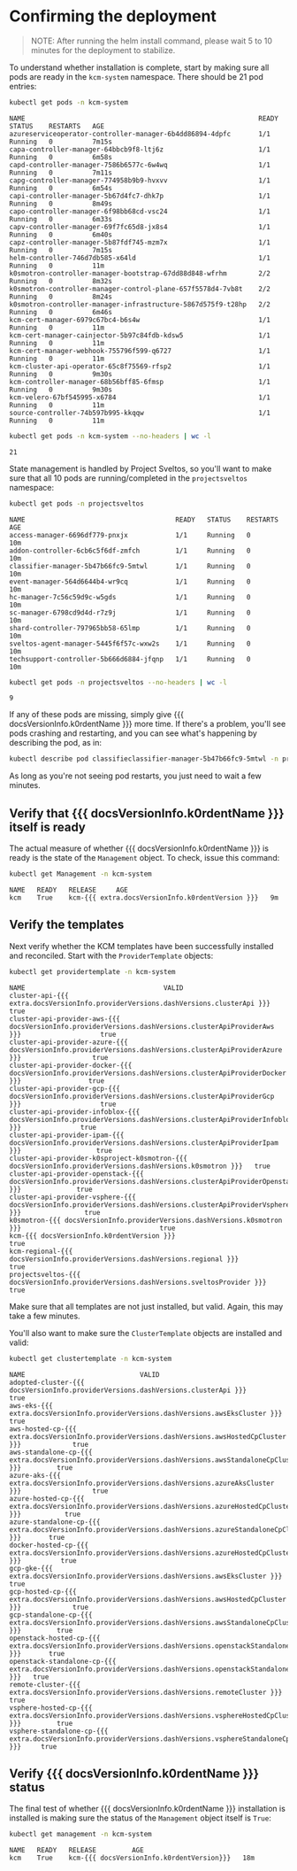 # Confirming the deployment

> NOTE:
> After running the helm install command, please wait 5 to 10 minutes for the deployment to stabilize.

To understand whether installation is complete, start by making sure all pods are ready in the `kcm-system` namespace. There should be 21 pod entries:

```bash
kubectl get pods -n kcm-system
```

```console { .no-copy }
NAME                                                           READY   STATUS    RESTARTS   AGE
azureserviceoperator-controller-manager-6b4dd86894-4dpfc       1/1     Running   0          7m15s
capa-controller-manager-64bbcb9f8-ltj6z                        1/1     Running   0          6m58s
capd-controller-manager-7586b6577c-6w4wq                       1/1     Running   0          7m11s
capg-controller-manager-774958b9b9-hvxvv                       1/1     Running   0          6m54s
capi-controller-manager-5b67d4fc7-dhk7p                        1/1     Running   0          8m49s
capo-controller-manager-6f98bb68cd-vsc24                       1/1     Running   0          6m33s
capv-controller-manager-69f7fc65d8-jx8s4                       1/1     Running   0          6m40s
capz-controller-manager-5b87fdf745-mzm7x                       1/1     Running   0          7m15s
helm-controller-746d7db585-x64ld                               1/1     Running   0          11m
k0smotron-controller-manager-bootstrap-67dd88d848-wfrhm        2/2     Running   0          8m32s
k0smotron-controller-manager-control-plane-657f5578d4-7vb8t    2/2     Running   0          8m24s
k0smotron-controller-manager-infrastructure-5867d575f9-t28hp   2/2     Running   0          6m46s
kcm-cert-manager-6979c67bc4-b6s4w                              1/1     Running   0          11m
kcm-cert-manager-cainjector-5b97c84fdb-kdsw5                   1/1     Running   0          11m
kcm-cert-manager-webhook-755796f599-q6727                      1/1     Running   0          11m
kcm-cluster-api-operator-65c8f75569-rfsp2                      1/1     Running   0          9m30s
kcm-controller-manager-68b56bff85-6fmsp                        1/1     Running   0          9m30s
kcm-velero-67bf545995-x6784                                    1/1     Running   0          11m
source-controller-74b597b995-kkqqw                             1/1     Running   0          11m
```

```bash
kubectl get pods -n kcm-system --no-headers | wc -l
```

```console { .no-copy }
21
```

State management is handled by Project Sveltos, so you'll want to make sure that all 10 pods are running/completed in the `projectsveltos` namespace:

```bash
kubectl get pods -n projectsveltos
```

```console { .no-copy }
NAME                                      READY   STATUS    RESTARTS   AGE
access-manager-6696df779-pnxjx            1/1     Running   0          10m
addon-controller-6cb6c5f6df-zmfch         1/1     Running   0          10m
classifier-manager-5b47b66fc9-5mtwl       1/1     Running   0          10m
event-manager-564d6644b4-wr9cq            1/1     Running   0          10m
hc-manager-7c56c59d9c-w5gds               1/1     Running   0          10m
sc-manager-6798cd9d4d-r7z9j               1/1     Running   0          10m
shard-controller-797965bb58-65lmp         1/1     Running   0          10m
sveltos-agent-manager-5445f6f57c-wxw2s    1/1     Running   0          10m
techsupport-controller-5b666d6884-jfqnp   1/1     Running   0          10m
```

```bash
kubectl get pods -n projectsveltos --no-headers | wc -l
```

```console { .no-copy }
9
```

If any of these pods are missing, simply give {{{ docsVersionInfo.k0rdentName }}} more time. If there's a problem, you'll see pods crashing and restarting, and you can see what's happening by describing the pod, as in:

```bash
kubectl describe pod classifieclassifier-manager-5b47b66fc9-5mtwl -n projectsveltos
```

As long as you're not seeing pod restarts, you just need to wait a few minutes.

## Verify that {{{ docsVersionInfo.k0rdentName }}} itself is ready

The actual measure of whether {{{ docsVersionInfo.k0rdentName }}} is ready is the state of the `Management` object. To check, issue this command:

```bash
kubectl get Management -n kcm-system
```

```console { .no-copy }
NAME   READY   RELEASE     AGE
kcm    True    kcm-{{{ extra.docsVersionInfo.k0rdentVersion }}}   9m
```

## Verify the templates

Next verify whether the KCM templates have been successfully installed and reconciled. Start with the `ProviderTemplate` objects:

```bash
kubectl get providertemplate -n kcm-system
```
```console { .no-copy }
NAME                                   VALID
cluster-api-{{{ extra.docsVersionInfo.providerVersions.dashVersions.clusterApi }}}                                 true
cluster-api-provider-aws-{{{ docsVersionInfo.providerVersions.dashVersions.clusterApiProviderAws }}}                    true
cluster-api-provider-azure-{{{ docsVersionInfo.providerVersions.dashVersions.clusterApiProviderAzure }}}                  true
cluster-api-provider-docker-{{{ docsVersionInfo.providerVersions.dashVersions.clusterApiProviderDocker }}}                 true
cluster-api-provider-gcp-{{{ docsVersionInfo.providerVersions.dashVersions.clusterApiProviderGcp }}}                    true
cluster-api-provider-infoblox-{{{ docsVersionInfo.providerVersions.dashVersions.clusterApiProviderInfoblox }}}               true
cluster-api-provider-ipam-{{{ docsVersionInfo.providerVersions.dashVersions.clusterApiProviderIpam }}}                   true
cluster-api-provider-k0sproject-k0smotron-{{{ docsVersionInfo.providerVersions.dashVersions.k0smotron }}}   true
cluster-api-provider-openstack-{{{ docsVersionInfo.providerVersions.dashVersions.clusterApiProviderOpenstack }}}              true
cluster-api-provider-vsphere-{{{ docsVersionInfo.providerVersions.dashVersions.clusterApiProviderVsphere }}}                true
k0smotron-{{{ docsVersionInfo.providerVersions.dashVersions.k0smotron }}}                                   true
kcm-{{{ docsVersionInfo.k0rdentVersion }}}                                         true
kcm-regional-{{{ docsVersionInfo.providerVersions.dashVersions.regional }}}                                true
projectsveltos-{{{ docsVersionInfo.providerVersions.dashVersions.sveltosProvider }}}                             true
```

Make sure that all templates are not just installed, but valid. Again, this may take a few minutes.

You'll also want to make sure the `ClusterTemplate` objects are installed and valid:

```bash
kubectl get clustertemplate -n kcm-system
```
```console { .no-copy }
NAME                             VALID
adopted-cluster-{{{ docsVersionInfo.providerVersions.dashVersions.clusterApi }}}            true
aws-eks-{{{ extra.docsVersionInfo.providerVersions.dashVersions.awsEksCluster }}}                    true
aws-hosted-cp-{{{ extra.docsVersionInfo.providerVersions.dashVersions.awsHostedCpCluster }}}             true
aws-standalone-cp-{{{ extra.docsVersionInfo.providerVersions.dashVersions.awsStandaloneCpCluster }}}         true
azure-aks-{{{ extra.docsVersionInfo.providerVersions.dashVersions.azureAksCluster }}}                  true
azure-hosted-cp-{{{ extra.docsVersionInfo.providerVersions.dashVersions.azureHostedCpCluster }}}           true
azure-standalone-cp-{{{ extra.docsVersionInfo.providerVersions.dashVersions.azureStandaloneCpCluster }}}       true
docker-hosted-cp-{{{ extra.docsVersionInfo.providerVersions.dashVersions.azureHostedCpCluster }}}          true
gcp-gke-{{{ extra.docsVersionInfo.providerVersions.dashVersions.awsEksCluster }}}                    true
gcp-hosted-cp-{{{ extra.docsVersionInfo.providerVersions.dashVersions.awsHostedCpCluster }}}             true
gcp-standalone-cp-{{{ extra.docsVersionInfo.providerVersions.dashVersions.awsStandaloneCpCluster }}}         true
openstack-hosted-cp-{{{ extra.docsVersionInfo.providerVersions.dashVersions.openstackStandaloneCpCluster }}}       true
openstack-standalone-cp-{{{ extra.docsVersionInfo.providerVersions.dashVersions.openstackStandaloneCpCluster }}}   true
remote-cluster-{{{ extra.docsVersionInfo.providerVersions.dashVersions.remoteCluster }}}            true
vsphere-hosted-cp-{{{ extra.docsVersionInfo.providerVersions.dashVersions.vsphereHostedCpCluster }}}         true
vsphere-standalone-cp-{{{ extra.docsVersionInfo.providerVersions.dashVersions.vsphereStandaloneCpCluster }}}     true
```

## Verify {{{ docsVersionInfo.k0rdentName }}} status

The final test of whether {{{ docsVersionInfo.k0rdentName }}} installation is installed is making sure the
status of the `Management` object itself is `True`:

```bash
kubectl get management -n kcm-system
```
```console { .no-copy }
NAME   READY   RELEASE         AGE
kcm    True    kcm-{{{ docsVersionInfo.k0rdentVersion}}}   18m
```
